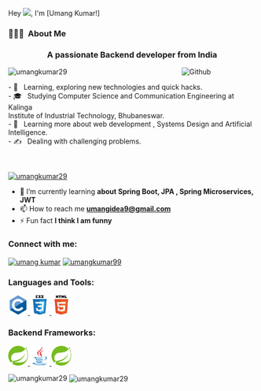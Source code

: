 
Hey <img src="https://github.com/TheDudeThatCode/TheDudeThatCode/blob/master/Assets/Hi.gif" width="29px">, I'm [Umang Kumar!] 
<h3> 👨🏻‍💻 &nbsp;About Me </h3>
<h3 align="center">A passionate Backend developer from India</h3>
<img width="30%" align="right" alt="Github" src="https://user-images.githubusercontent.com/48678280/88862734-4903af80-d201-11ea-968b-9c939d88a37c.gif" />

<p align="left"> <img src="https://komarev.com/ghpvc/?username=umangkumar29&label=Profile%20views&color=0e75b6&style=flat" alt="umangkumar29" /> </p>
- 🤔 &nbsp; Learning, exploring new technologies and quick hacks.<br>
- 🎓 &nbsp; Studying Computer Science and Communication Engineering at Kalinga<br>Institute of Industrial Technology, Bhubaneswar.<br>
- 🌱 &nbsp; Learning more about web development , Systems Design and Artificial <br>Intelligence.<br>
- ✍️ &nbsp; Dealing with challenging problems.<br>

<br>
<br>

<p align="left"> <a href="https://github.com/ryo-ma/github-profile-trophy"><img src="https://github-profile-trophy.vercel.app/?username=umangkumar29" alt="umangkumar29" /></a> </p>

- 🌱 I’m currently learning **about Spring Boot, JPA , Spring Microservices, JWT**
- 📫 How to reach me **umangidea9@gmail.com**
- ⚡ Fun fact **I think I am funny**

<h3 align="left">Connect with me:</h3>
<p align="left">
<a href="https://fb.com/umang kumar" target="blank"><img align="center" src="https://raw.githubusercontent.com/rahuldkjain/github-profile-readme-generator/master/src/images/icons/Social/facebook.svg" alt="umang kumar" height="30" width="40" /></a>
<a href="https://instagram.com/umang_kumar98" target="blank"><img align="center" src="https://raw.githubusercontent.com/rahuldkjain/github-profile-readme-generator/master/src/images/icons/Social/instagram.svg" alt="umangkumar99" height="30" width="40" /></a>
</p>

<h3 align="left">Languages and Tools:</h3>
<p align="left"> <a href="https://www.cprogramming.com/" target="_blank"> <img src="https://raw.githubusercontent.com/devicons/devicon/master/icons/c/c-original.svg" alt="c" width="40" height="40"/> </a> <a href="https://www.w3schools.com/css/" target="_blank"> <img src="https://raw.githubusercontent.com/devicons/devicon/master/icons/css3/css3-original-wordmark.svg" alt="css3" width="40" height="40"/> </a> <a href="https://www.w3.org/html/" target="_blank"> <img src="https://raw.githubusercontent.com/devicons/devicon/master/icons/html5/html5-original-wordmark.svg" alt="html5" width="40" height="40"/> </a> </p>


<h3 align="left">Backend Frameworks:</h3>
<p align="left">
  <a href="https://spring.io/" target="_blank"> <img src="https://raw.githubusercontent.com/devicons/devicon/master/icons/spring/spring-original.svg" alt="spring" width="40" height="40"/> </a>
  <a href="https://docs.oracle.com/javaee/7/tutorial/persistence-intro.htm" target="_blank"> <img src="https://raw.githubusercontent.com/devicons/devicon/master/icons/java/java-original.svg" alt="java jpa" width="40" height="40"/> </a>
  <a href="https://spring.io/microservices" target="_blank"> <img src="https://raw.githubusercontent.com/devicons/devicon/master/icons/spring/spring-original.svg" alt="spring microservices" width="40" height="40"/> </a>
</p>


<p><img align="left" src="https://github-readme-stats.vercel.app/api/top-langs?username=umangkumar29&show_icons=true&locale=en&layout=compact" alt="umangkumar29" /></p>

<p>&nbsp;<img align="center" src="https://github-readme-stats.vercel.app/api?username=umangkumar29&show_icons=true&locale=en" alt="umangkumar29" /></p>

